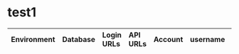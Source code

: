 # test1

| Environment | Database | Login URLs | API URLs | Account | username | password 
|:--------  | :-------- | :-------------------- | :-------- | :------- | :---------- | :---------- |
